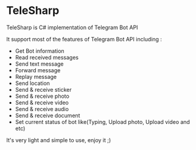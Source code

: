 # TeleSharp

TeleSharp is C# implementation of Telegram Bot API

It support most of the features of Telegram Bot API including :

- Get Bot information
- Read received messages
- Send text message
- Forward message
- Replay message
- Send location
- Send & receive sticker
- Send & receive photo
- Send & receive video
- Send & receive audio
- Send & receive document
- Set current status of bot like(Typing, Upload photo, Upload video and etc)

It's very light and simple to use, enjoy it ;)

